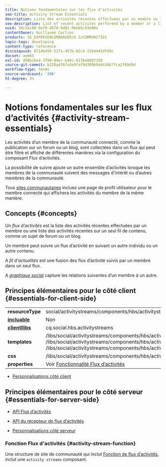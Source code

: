 ```yaml
---
title: Notions fondamentales sur les flux d’activités
seo-title: Activity Stream Essentials
description: Liste des activités récentes effectuées par un membre ou liste des activités récentes sur un seul fil de contenu
seo-description: List of recent activites performed by a member or a list of recent activities on a single thread of content
uuid: 30c5ac08-0af0-4670-9d81-0beb5c93e00a
contentOwner: Guillaume Carlino
products: SG_EXPERIENCEMANAGER/6.5/COMMUNITIES
topic-tags: developing
content-type: reference
discoiquuid: 8714b456-527a-457b-82c4-21bd445dfd9c
docset: aem65
exl-id: d98bcbe4-3f80-49ec-b40c-417be0d97350
source-git-commit: b220adf6fa3e9faf94389b9a9416b7fca2f89d9d
workflow-type: tm+mt
source-wordcount: '296'
ht-degree: 3%

---
```


# Notions fondamentales sur les flux d’activités {#activity-stream-essentials}

Les activités d’un membre de la communauté connecté, comme la publication sur un forum ou un blog, sont collectées dans un flux qui peut être filtré et affiché de différentes manières via la configuration du composant Flux d’activités.

La possibilité de suivre ajoute un autre ensemble d’activités lorsque les membres de la communauté suivent des messages d’intérêt ou d’autres membres de la communauté.

Tous [sites communautaires](/help/communities/overview.md#communitiessites) incluez une page de profil utilisateur pour le membre connecté qui affichera les activités du membre de la même manière.

## Concepts {#concepts}

Un *flux d’activités* est la liste des activités récentes effectuées par un membre ou une liste des activités récentes sur un seul fil de contenu, comme un sujet de forum ou un blog.

Un membre peut suivre un flux d’activité en suivant un autre individu ou un autre contenu.

A *fil d&#39;actualités* est une fusion des flux d’activité suivis par un membre dans un seul flux.

A *[graphique social](/help/communities/essentials-socialgraph.md)* capture les relations suivantes d’un membre à un autre.

## Principes élémentaires pour le côté client {#essentials-for-client-side}

<table>
 <tbody>
  <tr>
   <td> <strong>resourceType</strong></td>
   <td>social/activitystreams/components/hbs/activitystreams</td>
  </tr>
  <tr>
   <td> <a href="/help/communities/scf.md#add-or-include-a-communities-component"><strong>incluable</strong></a></td>
   <td>Non</td>
  </tr>
  <tr>
   <td> <a href="/help/communities/clientlibs.md"><strong>clientllibs</strong></a></td>
   <td>cq.social.hbs.activitystreams</td>
  </tr>
  <tr>
   <td> <strong>templates</strong></td>
   <td> /libs/social/activitystreams/components/hbs/activitystreams/activitystreams.hbs<br /> /libs/social/activitystreams/components/hbs/activitystreams/activity/activity-title.hbs<br /> /libs/social/activitystreams/components/hbs/activitystreams/activity/activity.hbs</td>
  </tr>
  <tr>
   <td> <strong>css</strong></td>
   <td> /libs/social/activitystreams/components/hbs/activitystreams/clientlibs/activitystreams.css</td>
  </tr>
  <tr>
   <td><strong> properties</strong></td>
   <td>Voir <a href="/help/communities/activities.md">Fonctionnalité Flux d’activités</a></td>
  </tr>
 </tbody>
</table>

* [Personnalisations côté client](/help/communities/client-customize.md)

## Principes élémentaires pour le côté serveur {#essentials-for-server-side}

* [API Flux d’activités](https://helpx.adobe.com/experience-manager/6-5/sites/developing/using/reference-materials/javadoc/com/adobe/cq/social/activitystreams/api/package-frame.html)

* [API du récepteur de flux d’activités](https://helpx.adobe.com/experience-manager/6-5/sites/developing/using/reference-materials/javadoc/com/adobe/cq/social/activitystreams/listener/api/package-frame.html)

* [Personnalisations côté serveur](/help/communities/server-customize.md)

### Fonction Flux d&#39;activités {#activity-stream-function}

Une structure de site de communauté qui inclut [Fonction de flux d’activités](/help/communities/functions.md#activity-stream-function), inclut une `activity streams` composant.
